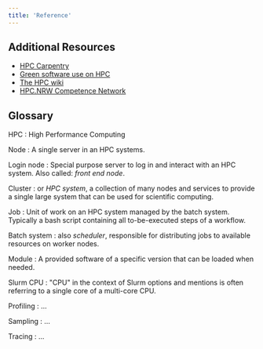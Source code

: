 ```yaml
---
title: 'Reference'
---
```


## Additional Resources
- [HPC Carpentry](https://www.hpc-carpentry.org/)
- [Green software use on HPC](https://carpentries-incubator.github.io/green-software-hpc/)
- [The HPC wiki](https://hpc-wiki.info/)
- [HPC.NRW Competence Network](https://hpc.dh.nrw/)


## Glossary
HPC
: High Performance Computing

Node
: A single server in an HPC systems.

Login node
: Special purpose server to log in and interact with an HPC system. Also called: *front end node*.

Cluster
: or *HPC system*, a collection of many nodes and services to provide a single large system that can be used for scientific computing.

Job
: Unit of work on an HPC system managed by the batch system. Typically a bash script containing all to-be-executed steps of a workflow.

Batch system
: also *scheduler*, responsible for distributing jobs to available resources on worker nodes.

Module
: A provided software of a specific version that can be loaded when needed.

Slurm CPU
: "CPU" in the context of Slurm options and mentions is often referring to a single core of a multi-core CPU.

Profiling
: ...

Sampling
: ...

Tracing
: ...

